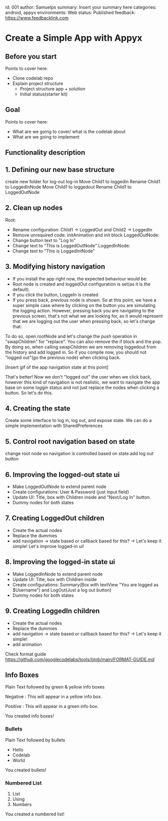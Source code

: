 id: 001
author: Samuelps
summary: Insert your summary here
categories: android, appyx
environments: Web
status: Published
feedback: https://www.feedbacklink.com


# Create a Simple App with Appyx

## Before you start
Points to cover here:
* Clone codelab repo
* Explain project structure
    * Project structure app + solution
    * Initial status(starter kit)

## Goal
Points to cover here:
* What are we going to cover/ what is the codelab about
* What are we going to implement

## Functionality description

## 1. Defining our new base structure
create new folder for log-out log-in
Move Child1 to loggedin
Rename Child1 to LoggedInNode
Move Child1 to loggedout
Rename Child1 to LoggedOutNode

## 2. Clean up nodes
Root:
* Rename configuration: Child1 -> LoggedOut and Child2 -> LoggedIn
* Remove unrequired code: initAnimation and init block
LoggedOutNode:
* Change button text to "Log In"
* Change text to "This is LoggedOutNode"
LoggedInNode:
* Change text to "This is LoggedIntNode"


## 3. Modifying history navigation
* If you install the app right now, the expected behaviour would be:
 * Root node is created and loggedOut configuration is set(as it is the default). 
 * If you click the button, LoggeIn is created
 * If you press back, previous node is shown.
So at this point, we have a super simple case where by clicking on the button you are simulating the logging action. However, pressing back you are navigating to the previous screen, that's not what we are looking for, as it would represent that we are logging out the user when pressing back, so let's change that:

To do so, open rootNode and let's change the push operation in "swapChildren" for "replace". You can also remove the if block and the pop. By doing so, when calling swapChildren we are removing loggedout from the history and add logged in. So if you compile now, you should not "logged out"(go the previous node) when clicking back.

[Insert gif of the app navigation state at this point]

 That's better! Now we don't "logged out" the user when we click back, however this kind of navigation is not realistic, we want to navigate the app base on some loggin status and not just replace the nodes when clicking a button. So let's do this.

## 4. Creating the state
Create some interface to log in, log out, and expose state.
We can do a simple implementation with SharedPreferences

## 5. Control root navigation based on state
change root node so navigation is controlled based on state
add log out button

## 6. Improving the logged-out state ui
* Make LoggedOutNode to extend parent node
* Create configurations: User & Password (just input field)
* Update UI: Title, box with Children inside  and "Next/Log In" button
* Dummy nodes for both states

## 7. Creating LoggedOut children
* Create the actual nodes
* Replace the dummies
* add navigation -> state based or callback based for this? -> Let's keep it simple!
Let's improve logged-in ui!

## 8. Improving the logged-in state ui
* Make LoggedInNode to extend parent node
* Update UI: Title, box with Children inside
* Create configurations: Summary(Box with textView "You are logged as $Username") and LogOut(Just a log out button)
* Dummy nodes for both states

## 9. Creating LoggedIn children
* Create the actual nodes
* Replace the dummies
* add navigation -> state based or callback based for this? -> Let's keep it simple!
* add animation


Check format guide https://github.com/googlecodelabs/tools/blob/main/FORMAT-GUIDE.md

## Info Boxes
Plain Text followed by green & yellow info boxes

Negative
: This will appear in a yellow info box.

Positive
: This will appear in a green info box.

You created info boxes!

### Bullets
Plain Text followed by bullets
* Hello
* Codelab
* World

You created bullets!

### Numbered List
1. List
1. Using
1. Numbers

You created a numbered list!


